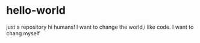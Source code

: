 # hello-world
just a repository
hi humans!
I want to change the world,i like code.
I want to chang myself 

